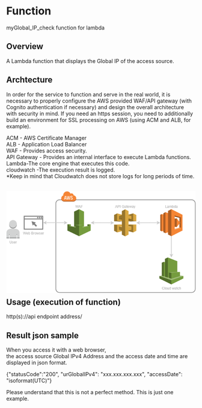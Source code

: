 # Function

myGlobal_IP_check function for lambda<br />

## Overview

A Lambda function that displays the Global IP of the access source.<br />

## Archtecture

In order for the service to function and serve in the real world, it is necessary to properly configure the AWS provided WAF/API gateway (with Cognito authentication if necessary) and design the overall architecture with security in mind. If you need an https session, you need to additionally build an environment for SSL processing on AWS (using ACM and ALB, for example).<br />

ACM - AWS Certificate Manager<br />
ALB - Application Load Balancer<br />
WAF - Provides access security.<br />
API Gateway - Provides an internal interface to execute Lambda functions.<br />
Lambda-The core engine that executes this code.<br />
cloudwatch -The execution result is logged.<br />
  *Keep in mind that Cloudwatch does not store logs for long periods of time. <br />

<br />
<img src = './images/Architecture diagram-cw.png' align=left>
<br /><br /><br /><br /><br /><br /><br /><br /><br /><br /><br /><br /><br /><br /><br />

## Usage (execution of function)

http(s)://api endpoint address/<br />

## Result json sample

When you access it with a web browser,<br />
the access source Global IPv4 Address and the access date and time are displayed in json format.<br />

{"statusCode":"200", "urGlobalIPv4": "xxx.xxx.xxx.xxx", "accessDate": "isoformat(UTC)"} <br />

Please understand that this is not a perfect method.
This is just one example.
